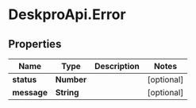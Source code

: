 # DeskproApi.Error

## Properties
Name | Type | Description | Notes
------------ | ------------- | ------------- | -------------
**status** | **Number** |  | [optional] 
**message** | **String** |  | [optional] 


